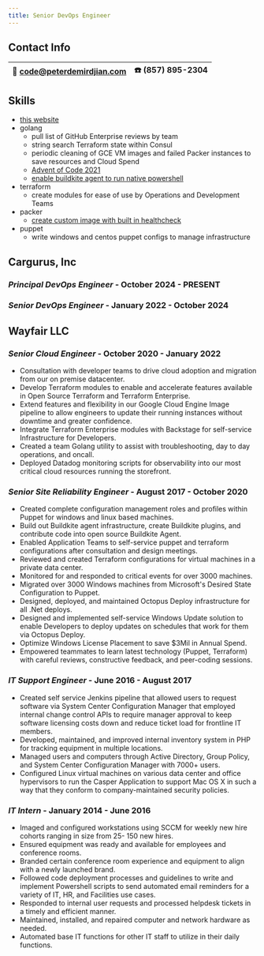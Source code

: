```yaml
---
title: Senior DevOps Engineer
---
```


## Contact Info

| :email: [code@peterdemirdjian.com](mailto:code@peterdemirdjian.com)| :phone: (857) 895-2304  |
| :---------------------: |:--------------:|

## Skills

* [this website](https://github.com/pdemirdjian/peterdemirdjiancom)
* golang
  * pull list of GitHub Enterprise reviews by team
  * string search Terraform state within Consul
  * periodic cleaning of GCE VM images and failed Packer instances to save resources and Cloud Spend
  * [Advent of Code 2021](https://github.com/pdemirdjian/adventofcode21)
  * [enable buildkite agent to run native powershell](https://github.com/buildkite/agent/pull/1122)
* terraform
  * create modules for ease of use by Operations and Development Teams
* packer
  * [create custom image with built in healthcheck](https://github.com/pdemirdjian/infra/blob/main/images/itsademergency_com_nginx.pkr.hcl)
* puppet
  * write windows and centos puppet configs to manage infrastructure

## Cargurus, Inc

### _Principal DevOps Engineer_ - October 2024 - PRESENT

### _Senior DevOps Engineer_ - January 2022 - October 2024

## Wayfair LLC

### _Senior Cloud Engineer_ - October 2020 - January 2022

* Consultation with developer teams to drive cloud adoption and migration from our on premise datacenter.
* Develop Terraform modules to enable and accelerate features available in Open Source Terraform and Terraform Enterprise.
* Extend features and flexibility in our Google Cloud Engine Image pipeline to allow engineers to update their running instances without downtime and greater confidence.
* Integrate Terraform Enterprise modules with Backstage for self-service Infrastructure for Developers.
* Created a team Golang utility to assist with troubleshooting, day to day operations, and oncall.
* Deployed Datadog monitoring scripts for observability into our most critical cloud resources running the storefront.

### _Senior Site Reliability Engineer_ - August 2017 - October 2020

* Created complete configuration management roles and profiles within Puppet for windows and linux based machines.
* Build out Buildkite agent infrastructure, create Buildkite plugins, and contribute code into open source Buildkite Agent.
* Enabled Application Teams to self-service puppet and terraform configurations after consultation and design meetings.
* Reviewed and created Terraform configurations for virtual machines in a private data center.
* Monitored for and responded to critical events for over 3000 machines.
* Migrated over 3000 Windows machines from Microsoft's Desired State Configuration to Puppet.
* Designed, deployed, and maintained Octopus Deploy infrastructure for all .Net deploys.
* Designed and implemented self-service Windows Update solution to enable Developers to deploy updates on schedules that work for them via Octopus Deploy.
* Optimize Windows License Placement to save $3Mil in Annual Spend.
* Empowered teammates to learn latest technology (Puppet, Terraform) with careful reviews, constructive feedback, and peer-coding sessions.

### _IT Support Engineer_ - June 2016 - August 2017

* Created self service Jenkins pipeline that allowed users to request software via System Center Configuration Manager that employed internal change control APIs to require manager approval to keep software licensing costs down and reduce ticket load for frontline IT members.
* Developed, maintained, and improved internal inventory system in PHP for tracking equipment in multiple locations.
* Managed users and computers through Active Directory, Group Policy, and System Center Configuration Manager with 7000+ users.
* Configured Linux virtual machines on various data center and office hypervisors to run the Casper Application to support Mac OS X in such a way that they conform to company-maintained security policies.

### _IT Intern_ - January 2014 - June 2016

* Imaged and configured workstations using SCCM for weekly new hire cohorts ranging in size from 25- 150 new hires.
* Ensured equipment was ready and available for employees and conference rooms.
* Branded certain conference room experience and equipment to align with a newly launched brand.
* Followed code deployment processes and guidelines to write and implement Powershell scripts to send automated email reminders for a variety of IT, HR, and Facilities use cases.
* Responded to internal user requests and processed helpdesk tickets in a timely and efficient manner.
* Maintained, installed, and repaired computer and network hardware as needed.
* Automated base IT functions for other IT staff to utilize in their daily functions.
